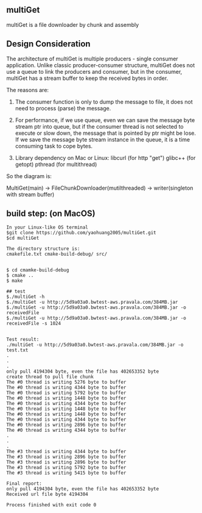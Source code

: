 ## multiGet
multiGet is a file downloader by chunk and assembly

## Design Consideration
The architecture of multiGet is multiple producers - single consumer application.
Unlike classic producer-consumer structure, multiGet does not use a queue to link
the producers and consumer, but in the consumer, multiGet has a stream buffer to
keep the received bytes in order.

The reasons are:
1. The consumer function is only to dump the message to file, it
   does not need to process (parse) the message.

2. For performance, if we use queue, even we can save the message byte stream
   ptr into queue, but if the consumer thread is not selected to execute or slow down,
   the message that is pointed by ptr might be lose. If we save the message byte stream instance
   in the queue, it is a time consuming task to cope bytes.

3. Library dependency on Mac or Linux:
       libcurl (for http "get")
       glibc++ (for getopt)
       pthread (for multithread)


So the diagram is:

 MultiGet(main) -> FileChunkDownloader(mutilthreaded) -> writer(singleton with stream buffer) 


## build step: (on MacOS)

```
In your Linux-like OS terminal
$git clone https://github.com/yaohuang2005/multiGet.git
$cd multiGet

The directory structure is:
cmakefile.txt cmake-build-debug/ src/


$ cd cmamke-build-debug
$ cmake ..
$ make

## test
$./multiGet -h
$./multiGet -u http://5d9a03a0.bwtest-aws.pravala.com/384MB.jar
$./multiGet -u http://5d9a03a0.bwtest-aws.pravala.com/384MB.jar -o receivedFile
$./multiGet -u http://5d9a03a0.bwtest-aws.pravala.com/384MB.jar -o receivedFile -s 1024


Test result:
./multiGet -u http://5d9a03a0.bwtest-aws.pravala.com/384MB.jar -o test.txt
.
.
.
only pull 4194304 byte, even the file has 402653352 byte
create thread to pull file chunk
The #0 thread is writing 5276 byte to buffer
The #0 thread is writing 4344 byte to buffer
The #0 thread is writing 5792 byte to buffer
The #0 thread is writing 1448 byte to buffer
The #0 thread is writing 4344 byte to buffer
The #0 thread is writing 1448 byte to buffer
The #0 thread is writing 1448 byte to buffer
The #0 thread is writing 4344 byte to buffer
The #0 thread is writing 2896 byte to buffer
The #0 thread is writing 4344 byte to buffer
.
.
.
The #3 thread is writing 4344 byte to buffer
The #3 thread is writing 2896 byte to buffer
The #3 thread is writing 2896 byte to buffer
The #3 thread is writing 5792 byte to buffer
The #3 thread is writing 5415 byte to buffer

Final report:
only pull 4194304 byte, even the file has 402653352 byte
Received url file byte 4194304

Process finished with exit code 0


```
